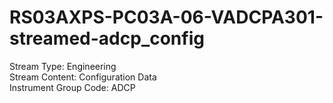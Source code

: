 # RS03AXPS-PC03A-06-VADCPA301-streamed-adcp_config

Stream Type: Engineering<br>
Stream Content: Configuration Data<br>
Instrument Group Code: ADCP<br>
